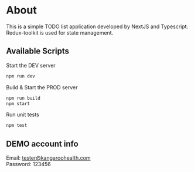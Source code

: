 # About

This is a simple TODO list application developed by NextJS and Typescript.<br/>
Redux-toolkit is used for state management.

## Available Scripts

Start the DEV server
```bash
npm run dev
```
Build & Start the PROD server
```bash
npm run build
npm start
```
Run unit tests
```bash
npm test
```

## DEMO account info
Email: tester@kangaroohealth.com<br />
Password: 123456
